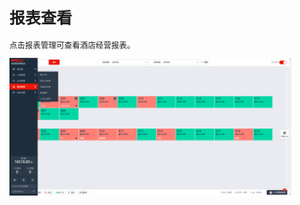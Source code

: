 # 报表查看

点击报表管理可查看酒店经营报表。

![&#x4FA7;&#x8FB9;&#x680F;&#x62A5;&#x8868;&#x67E5;&#x770B;](../../.gitbook/assets/image%20%2850%29.png)



